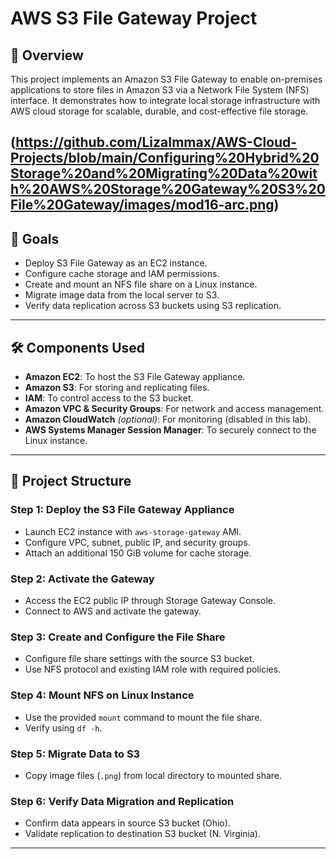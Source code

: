# AWS S3 File Gateway Project

## 📘 Overview

This project implements an Amazon S3 File Gateway to enable on-premises applications to store files in Amazon S3 via a Network File System (NFS) interface. It demonstrates how to integrate local storage infrastructure with AWS cloud storage for scalable, durable, and cost-effective file storage.






(https://github.com/LizaImmax/AWS-Cloud-Projects/blob/main/Configuring%20Hybrid%20Storage%20and%20Migrating%20Data%20with%20AWS%20Storage%20Gateway%20S3%20File%20Gateway/images/mod16-arc.png)
---

## 🚀 Goals

- Deploy S3 File Gateway as an EC2 instance.
- Configure cache storage and IAM permissions.
- Create and mount an NFS file share on a Linux instance.
- Migrate image data from the local server to S3.
- Verify data replication across S3 buckets using S3 replication.

---

## 🛠️ Components Used

- **Amazon EC2**: To host the S3 File Gateway appliance.
- **Amazon S3**: For storing and replicating files.
- **IAM**: To control access to the S3 bucket.
- **Amazon VPC & Security Groups**: For network and access management.
- **Amazon CloudWatch** *(optional)*: For monitoring (disabled in this lab).
- **AWS Systems Manager Session Manager**: To securely connect to the Linux instance.

---

## 🧩 Project Structure

### Step 1: Deploy the S3 File Gateway Appliance
- Launch EC2 instance with `aws-storage-gateway` AMI.
- Configure VPC, subnet, public IP, and security groups.
- Attach an additional 150 GiB volume for cache storage.

### Step 2: Activate the Gateway
- Access the EC2 public IP through Storage Gateway Console.
- Connect to AWS and activate the gateway.

### Step 3: Create and Configure the File Share
- Configure file share settings with the source S3 bucket.
- Use NFS protocol and existing IAM role with required policies.

### Step 4: Mount NFS on Linux Instance
- Use the provided `mount` command to mount the file share.
- Verify using `df -h`.

### Step 5: Migrate Data to S3
- Copy image files (`.png`) from local directory to mounted share.

### Step 6: Verify Data Migration and Replication
- Confirm data appears in source S3 bucket (Ohio).
- Validate replication to destination S3 bucket (N. Virginia).

---




